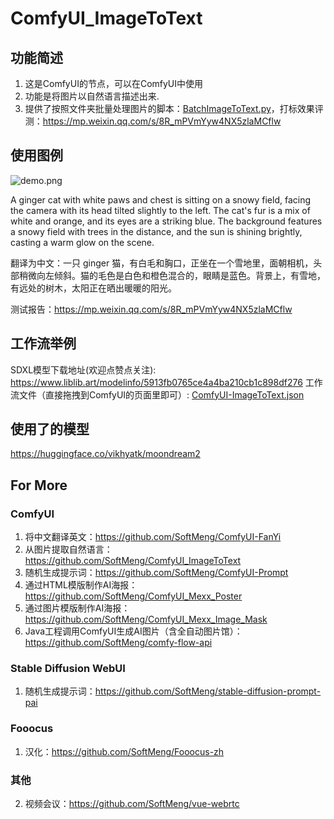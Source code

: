 # ComfyUI_ImageToText

## 功能简述

1. 这是ComfyUI的节点，可以在ComfyUI中使用
2. 功能是将图片以自然语言描述出来.
3. 提供了按照文件夹批量处理图片的脚本：[BatchImageToText.py](BatchImageToText.py)，打标效果评测：https://mp.weixin.qq.com/s/8R_mPVmYyw4NX5zlaMCflw

## 使用图例

![demo.png](image%2Fdemo.png)

A ginger cat with white paws and chest is sitting on a snowy field, facing the camera with its head tilted slightly to the left. The cat's fur is a mix of white and orange, and its eyes are a striking blue. The background features a snowy field with trees in the distance, and the sun is shining brightly, casting a warm glow on the scene.

翻译为中文：一只 ginger 猫，有白毛和胸口，正坐在一个雪地里，面朝相机，头部稍微向左倾斜。猫的毛色是白色和橙色混合的，眼睛是蓝色。背景上，有雪地，有远处的树木，太阳正在晒出暖暖的阳光。

测试报告：https://mp.weixin.qq.com/s/8R_mPVmYyw4NX5zlaMCflw

## 工作流举例

SDXL模型下载地址(欢迎点赞点关注): https://www.liblib.art/modelinfo/5913fb0765ce4a4ba210cb1c898df276
工作流文件（直接拖拽到ComfyUI的页面里即可）: [ComfyUI-ImageToText.json](ComfyUI-ImageToText.json)

## 使用了的模型

https://huggingface.co/vikhyatk/moondream2

## For More

### ComfyUI
1. 将中文翻译英文：https://github.com/SoftMeng/ComfyUI-FanYi
2. 从图片提取自然语言：https://github.com/SoftMeng/ComfyUI_ImageToText
3. 随机生成提示词：https://github.com/SoftMeng/ComfyUI-Prompt
4. 通过HTML模版制作AI海报：https://github.com/SoftMeng/ComfyUI_Mexx_Poster
5. 通过图片模版制作AI海报：https://github.com/SoftMeng/ComfyUI_Mexx_Image_Mask
6. Java工程调用ComfyUI生成AI图片（含全自动图片馆）：https://github.com/SoftMeng/comfy-flow-api
### Stable Diffusion WebUI
1. 随机生成提示词：https://github.com/SoftMeng/stable-diffusion-prompt-pai
### Fooocus
1. 汉化：https://github.com/SoftMeng/Fooocus-zh
### 其他
2. 视频会议：https://github.com/SoftMeng/vue-webrtc